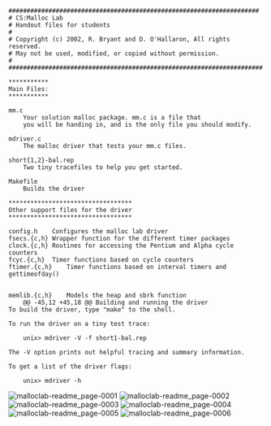 
```
#####################################################################
# CS:Malloc Lab
# Handout files for students
#
# Copyright (c) 2002, R. Bryant and D. O'Hallaron, All rights reserved.
# May not be used, modified, or copied without permission.
#
######################################################################

***********
Main Files:
***********

mm.c
    Your solution malloc package. mm.c is a file that
    you will be handing in, and is the only file you should modify.

mdriver.c	
    The malloc driver that tests your mm.c files.

short{1,2}-bal.rep
	Two tiny tracefiles to help you get started. 

Makefile	
	Builds the driver

**********************************
Other support files for the driver
**********************************

config.h	Configures the malloc lab driver
fsecs.{c,h}	Wrapper function for the different timer packages
clock.{c,h}	Routines for accessing the Pentium and Alpha cycle counters
fcyc.{c,h}	Timer functions based on cycle counters
ftimer.{c,h}	Timer functions based on interval timers and gettimeofday()


memlib.{c,h}	Models the heap and sbrk function
	@@ -45,12 +45,18 @@ Building and running the driver
To build the driver, type "make" to the shell.

To run the driver on a tiny test trace:

	unix> mdriver -V -f short1-bal.rep

The -V option prints out helpful tracing and summary information.

To get a list of the driver flags:

	unix> mdriver -h

```

![malloclab-readme_page-0001](https://user-images.githubusercontent.com/37990408/230283333-d64bc688-5c42-4232-8841-5a4a280fd852.jpg)
![malloclab-readme_page-0002](https://user-images.githubusercontent.com/37990408/230283316-7b635415-80f8-419d-b42a-9e00ed7a896b.jpg)
![malloclab-readme_page-0003](https://user-images.githubusercontent.com/37990408/230283320-1b3f3963-a881-481c-87b5-2e6fcb72b2c8.jpg)
![malloclab-readme_page-0004](https://user-images.githubusercontent.com/37990408/230283323-e78271f5-9732-45c9-bfaa-09d0d73775f6.jpg)
![malloclab-readme_page-0005](https://user-images.githubusercontent.com/37990408/230283328-fdd77df3-2237-4608-91db-1ff122dd7d7c.jpg)
![malloclab-readme_page-0006](https://user-images.githubusercontent.com/37990408/230283331-d77fd9a6-39ef-4a84-907f-de5976d2db6e.jpg)


